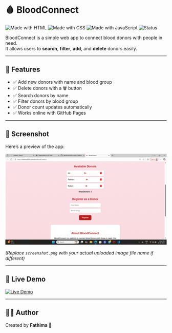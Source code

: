 # 🩸 BloodConnect

![Made with HTML](https://img.shields.io/badge/Made%20with-HTML-orange?style=for-the-badge&logo=html5)
![Made with CSS](https://img.shields.io/badge/Made%20with-CSS-blue?style=for-the-badge&logo=css3)
![Made with JavaScript](https://img.shields.io/badge/Made%20with-JavaScript-yellow?style=for-the-badge&logo=javascript)
![Status](https://img.shields.io/badge/Status-Live-brightgreen?style=for-the-badge)

BloodConnect is a simple web app to connect blood donors with people in need.  
It allows users to **search**, **filter**, **add**, and **delete** donors easily.

---

## 🚀 Features
- ✅ Add new donors with name and blood group  
- ✅ Delete donors with a 🗑️ button  
- ✅ Search donors by name  
- ✅ Filter donors by blood group  
- ✅ Donor count updates automatically  
- ✅ Works online with GitHub Pages  

---

## 📸 Screenshot
Here’s a preview of the app:

![BloodConnect Screenshot](screenshot.png)  

*(Replace `screenshot.png` with your actual uploaded image file name if different)*

---

## 🔗 Live Demo
[![Live Demo](https://img.shields.io/badge/View%20Live%20Demo-Click%20Here-brightgreen?style=for-the-badge&logo=github)](https://fathima2069.github.io/BloodConnect/)


---

## 👩‍💻 Author
Created by **Fathima** 💖  
